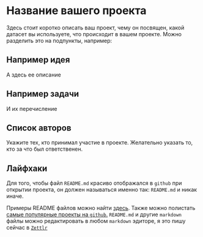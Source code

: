 # Название вашего проекта

Здесь стоит коротко описать ваш проект, чему он посвящен, какой датасет вы используете, что происходит в вашем проекте. Можно разделить это на подпункты, например:

## Например идея

А здесь ее описание

## Например задачи

И их перечисление

## Список авторов

Укажите тех, кто принимал участие в проекте. Желательно указать то, кто за что был ответственен. 

## Лайфхаки

Для того, чтобы файл `README.md` красиво отображался в `github` при открытии проекта, он должен называться именно так: `README.md` и никак иначе.

Примеры README файлов можно найти [здесь](https://github.com/matiassingers/awesome-readme?tab=readme-ov-file). Также можно полистать [самые популярные проекты на `github`.](https://github.com/EvanLi/Github-Ranking/blob/master/Top100/Top-100-stars.md) `README.md` и другие `markdown` файлы можно редактировать в любом `markdown` эдиторе, я это пишу сейчас в [`Zettlr`](https://www.zettlr.com/)
